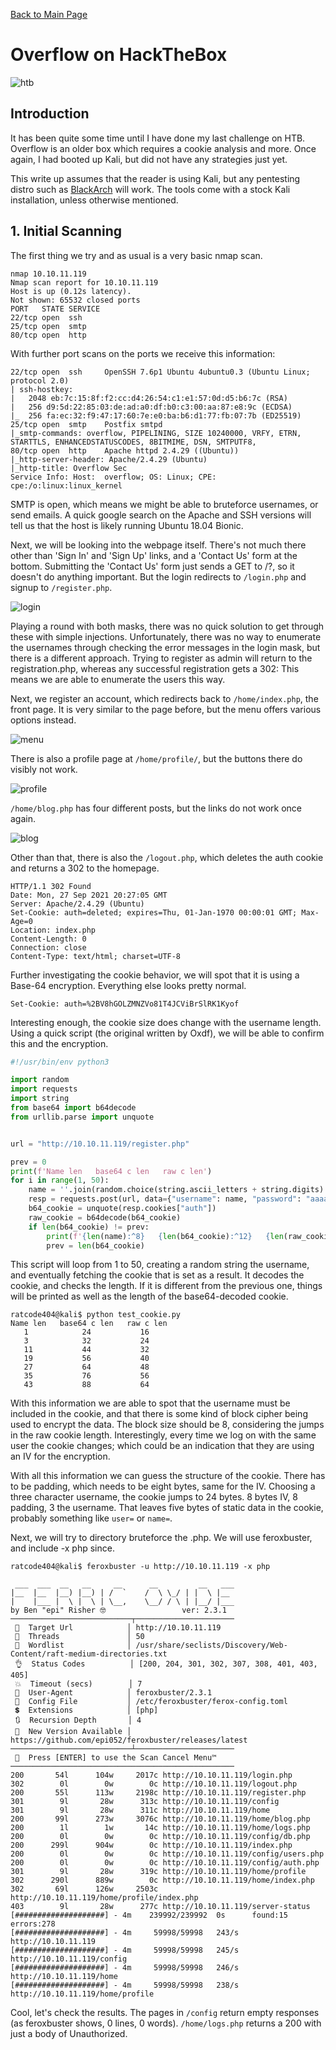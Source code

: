 [Back to Main Page](../index.html) 

# Overflow on HackTheBox

![htb](https://www.yeahhub.com/wp-content/uploads/2018/03/hackthebox.png)

## Introduction

It has been quite some time until I have done my last challenge on HTB. Overflow is an older box which requires a cookie analysis and more. Once again, I had booted up Kali, but did not have any strategies just yet.

This write up assumes that the reader is using Kali, but any pentesting distro such as [BlackArch](https://blackarch.org/) will work. The tools come with a stock Kali installation, unless otherwise mentioned.

## 1. Initial Scanning

The first thing we try and as usual is a very basic nmap scan.

```
nmap 10.10.11.119
Nmap scan report for 10.10.11.119
Host is up (0.12s latency).
Not shown: 65532 closed ports
PORT   STATE SERVICE
22/tcp open  ssh
25/tcp open  smtp
80/tcp open  http
```

With further port scans on the ports we receive this information:

```
22/tcp open  ssh     OpenSSH 7.6p1 Ubuntu 4ubuntu0.3 (Ubuntu Linux; protocol 2.0)
| ssh-hostkey: 
|   2048 eb:7c:15:8f:f2:cc:d4:26:54:c1:e1:57:0d:d5:b6:7c (RSA)
|   256 d9:5d:22:85:03:de:ad:a0:df:b0:c3:00:aa:87:e8:9c (ECDSA)
|_  256 fa:ec:32:f9:47:17:60:7e:e0:ba:b6:d1:77:fb:07:7b (ED25519)
25/tcp open  smtp    Postfix smtpd
|_smtp-commands: overflow, PIPELINING, SIZE 10240000, VRFY, ETRN, STARTTLS, ENHANCEDSTATUSCODES, 8BITMIME, DSN, SMTPUTF8, 
80/tcp open  http    Apache httpd 2.4.29 ((Ubuntu))
|_http-server-header: Apache/2.4.29 (Ubuntu)
|_http-title: Overflow Sec
Service Info: Host:  overflow; OS: Linux; CPE: cpe:/o:linux:linux_kernel
```

SMTP is open, which means we might be able to bruteforce usernames, or send emails. A quick google search on the Apache and SSH versions will tell us that the host is likely running Ubuntu 18.04 Bionic.

Next, we will be looking into the webpage itself. There's not much there other than 'Sign In' and 'Sign Up' links, and a 'Contact Us' form at the bottom. Submitting the 'Contact Us' form just sends a GET to /?, so it doesn't do anything important. But the login redirects to `/login.php` and signup to `/register.php`.

![login](https://i.imgur.com/AkuQ67a.png)

Playing a round with both masks, there was no quick solution to get through these with simple injections. Unfortunately, there was no way to enumerate the usernames through checking the error messages in the login mask, but there is a different approach. Trying to register as admin will return to the registration.php, whereas any successful registration gets a 302: This means we are able to enumerate the users this way.

Next, we register an account, which redirects back to `/home/index.php`, the front page. It is very similar to the page before, but the menu offers various options instead. 

![menu](https://i.imgur.com/dVdkApn.png)

There is also a profile page at `/home/profile/`, but the buttons there do visibly not work.

![profile](https://i.imgur.com/ZVzBYzM.png)

`/home/blog.php` has four different posts, but the links do not work once again.

![blog](https://i.imgur.com/2gIcpky.png)

Other than that, there is also the `/logout.php`, which deletes the auth cookie and returns a 302 to the homepage.

```
HTTP/1.1 302 Found
Date: Mon, 27 Sep 2021 20:27:05 GMT
Server: Apache/2.4.29 (Ubuntu)
Set-Cookie: auth=deleted; expires=Thu, 01-Jan-1970 00:00:01 GMT; Max-Age=0
Location: index.php
Content-Length: 0
Connection: close
Content-Type: text/html; charset=UTF-8
```

Further investigating the cookie behavior, we will spot that it is using a Base-64 encryption. Everything else looks pretty normal.

```
Set-Cookie: auth=%2BV8hGOLZMNZVo81T4JCViBrSlRK1Kyof
```

Interesting enough, the cookie size does change with the username length. Using a quick script (the original written by Oxdf), we will be able to confirm this and the encryption.

```python
#!/usr/bin/env python3

import random
import requests
import string
from base64 import b64decode
from urllib.parse import unquote


url = "http://10.10.11.119/register.php"

prev = 0
print(f'Name len   base64 c len   raw c len')
for i in range(1, 50):
    name = ''.join(random.choice(string.ascii_letters + string.digits) for _ in range(i))
    resp = requests.post(url, data={"username": name, "password": "aaaaa", "password2": "aaaaa"}, allow_redirects=False)
    b64_cookie = unquote(resp.cookies["auth"])
    raw_cookie = b64decode(b64_cookie)
    if len(b64_cookie) != prev:
        print(f'{len(name):^8}   {len(b64_cookie):^12}   {len(raw_cookie):^9}')
        prev = len(b64_cookie)
```

This script will loop from 1 to 50, creating a random string the username, and eventually fetching the cookie that is set as a result. It decodes the cookie, and checks the length. If it is different from the previous one, things will be printed as well as the length of the base64-decoded cookie.

```
ratcode404@kali$ python test_cookie.py 
Name len   base64 c len   raw c len
   1            24           16    
   3            32           24    
   11           44           32    
   19           56           40    
   27           64           48    
   35           76           56    
   43           88           64
   ```
With this information we are able to spot that the username must be included in the cookie, and that there is some kind of block cipher being used to encrypt the data. The block size should be 8, considering the jumps in the raw cookie length. Interestingly, every time we log on with the same user the cookie changes; which could be an indication that they are using an IV for the encryption. 

With all this information we can guess the structure of the cookie. There has to be padding, which needs to be eight bytes, same for the IV. Choosing a three character username, the cookie jumps to 24 bytes. 8 bytes IV, 8 padding, 3 the username. That leaves five bytes of static data in the cookie, probably something like `user=` or `name=`.

Next, we will try to directory bruteforce the .php. We will use feroxbuster, and include -x php since.

```
ratcode404@kali$ feroxbuster -u http://10.10.11.119 -x php

 ___  ___  __   __     __      __         __   ___
|__  |__  |__) |__) | /  `    /  \ \_/ | |  \ |__
|    |___ |  \ |  \ | \__,    \__/ / \ | |__/ |___
by Ben "epi" Risher 🤓                 ver: 2.3.1
───────────────────────────┬──────────────────────
 🎯  Target Url            │ http://10.10.11.119
 🚀  Threads               │ 50
 📖  Wordlist              │ /usr/share/seclists/Discovery/Web-Content/raft-medium-directories.txt
 👌  Status Codes          │ [200, 204, 301, 302, 307, 308, 401, 403, 405]
 💥  Timeout (secs)        │ 7
 🦡  User-Agent            │ feroxbuster/2.3.1
 💉  Config File           │ /etc/feroxbuster/ferox-config.toml
 💲  Extensions            │ [php]
 🔃  Recursion Depth       │ 4
 🎉  New Version Available │ https://github.com/epi052/feroxbuster/releases/latest
───────────────────────────┴──────────────────────
 🏁  Press [ENTER] to use the Scan Cancel Menu™
──────────────────────────────────────────────────
200       54l      104w     2017c http://10.10.11.119/login.php
302        0l        0w        0c http://10.10.11.119/logout.php
200       55l      113w     2198c http://10.10.11.119/register.php
301        9l       28w      313c http://10.10.11.119/config
301        9l       28w      311c http://10.10.11.119/home
200       99l      273w     3076c http://10.10.11.119/home/blog.php
200        1l        1w       14c http://10.10.11.119/home/logs.php
200        0l        0w        0c http://10.10.11.119/config/db.php
200      299l      904w        0c http://10.10.11.119/index.php
200        0l        0w        0c http://10.10.11.119/config/users.php
200        0l        0w        0c http://10.10.11.119/config/auth.php
301        9l       28w      319c http://10.10.11.119/home/profile
302      290l      889w        0c http://10.10.11.119/home/index.php
302       69l      126w     2503c http://10.10.11.119/home/profile/index.php
403        9l       28w      277c http://10.10.11.119/server-status
[####################] - 4m    239992/239992  0s      found:15      errors:278    
[####################] - 4m     59998/59998   243/s   http://10.10.11.119
[####################] - 4m     59998/59998   245/s   http://10.10.11.119/config
[####################] - 4m     59998/59998   246/s   http://10.10.11.119/home
[####################] - 4m     59998/59998   238/s   http://10.10.11.119/home/profile
```

Cool, let's check the results. The pages in `/config` return empty responses (as feroxbuster shows, 0 lines, 0 words). `/home/logs.php` returns a 200 with just a body of Unauthorized.
